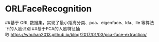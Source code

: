 # ORLFaceRecognition
##基于 ORL 数据集，实现了最小距离分类、pca、eigenface、lda、lle 等算法下的人脸识别
##基于PCA的人脸特征抽取:https://whuhan2013.github.io/blog/2017/01/03/pca-face-extraction/
